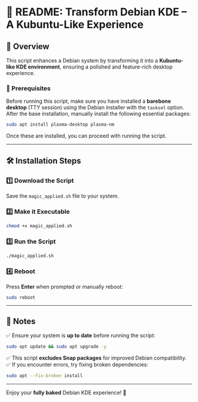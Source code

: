 # 📌 README: Transform Debian KDE – A Kubuntu-Like Experience

## 🚀 Overview

This script enhances a Debian system by transforming it into a **Kubuntu-like KDE environment**, ensuring a polished and feature-rich desktop experience.

### 🔧 Prerequisites

Before running this script, make sure you have installed a **barebone desktop** (TTY session) using the Debian installer with the `tasksel` option. After the base installation, manually install the following essential packages:

```bash
sudo apt install plasma-desktop plasma-nm
```

Once these are installed, you can proceed with running the script.

---

## 🛠️ Installation Steps

### 1️⃣ Download the Script
Save the `magic_applied.sh` file to your system.

### 2️⃣ Make it Executable
```bash
chmod +x magic_applied.sh
```

### 3️⃣ Run the Script
```bash
./magic_applied.sh
```

### 4️⃣ Reboot
Press **Enter** when prompted or manually reboot:
```bash
sudo reboot
```

---

## 📌 Notes

✅ Ensure your system is **up to date** before running the script:
```bash
sudo apt update && sudo apt upgrade -y
```
✅ This script **excludes Snap packages** for improved Debian compatibility.
✅ If you encounter errors, try fixing broken dependencies:
```bash
sudo apt --fix-broken install
```

---

Enjoy your **fully baked** Debian KDE experience! 🎉

